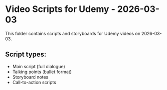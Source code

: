 # Video Scripts for Udemy - 2026-03-03

This folder contains scripts and storyboards for Udemy videos on 2026-03-03.

## Script types:
- Main script (full dialogue)
- Talking points (bullet format)
- Storyboard notes
- Call-to-action scripts
